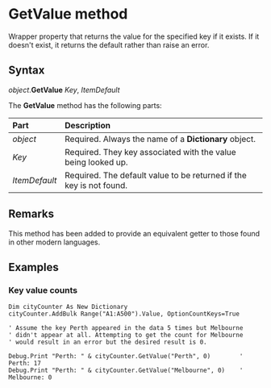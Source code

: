 # GetValue method
Wrapper property that returns the value for the specified key if it exists.
If it doesn't exist, it returns the default rather than raise an error.

## Syntax
_object_.**GetValue** _Key_, _ItemDefault_

The **GetValue** method has the following parts:

Part            | Description
:---            | :---
_object_        | Required. Always the name of a **Dictionary** object.
_Key_           | Required. They key associated with the value being looked up.
_ItemDefault_   | Required. The default value to be returned if the key is not found.

## Remarks
This method has been added to provide an equivalent getter to those found in other modern languages.

## Examples
### Key value counts

```vba
Dim cityCounter As New Dictionary
cityCounter.AddBulk Range("A1:A500").Value, OptionCountKeys=True

' Assume the key Perth appeared in the data 5 times but Melbourne
' didn't appear at all. Attempting to get the count for Melbourne
' would result in an error but the desired result is 0.

Debug.Print "Perth: " & cityCounter.GetValue("Perth", 0)        ' Perth: 17
Debug.Print "Perth: " & cityCounter.GetValue("Melbourne", 0)    ' Melbourne: 0
```